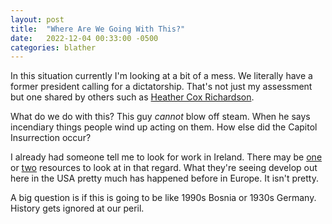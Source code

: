 ```yaml
---
layout: post
title:  "Where Are We Going With This?"
date:   2022-12-04 00:33:00 -0500
categories: blather
---
```

In this situation currently I'm looking at a bit of a mess.  We literally have a former president calling for a dictatorship.  That's not just my assessment but one shared by others such as [Heather Cox Richardson](https://heathercoxrichardson.substack.com/p/december-3-2022).

What do we do with this?  This guy *cannot* blow off steam.  When he says incendiary things people wind up acting on them.  How else did the Capitol Insurrection occur?

I already had someone tell me to look for work in Ireland.  There may be [one](https://www.churchofchrist.ie/) or [two](https://thechurchofchrist.ie/) resources to look at in that regard.  What they're seeing develop out here in the USA pretty much has happened before in Europe.  It isn't pretty.

A big question is if this is going to be like 1990s Bosnia or 1930s Germany.  History gets ignored at our peril.